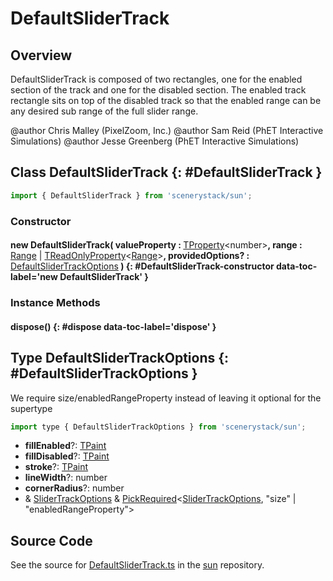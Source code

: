 # DefaultSliderTrack

## Overview

DefaultSliderTrack is composed of two rectangles, one for the enabled section of the track and one for the disabled
section.  The enabled track rectangle sits on top of the disabled track so that the enabled range can be any
desired sub range of the full slider range.

@author Chris Malley (PixelZoom, Inc.)
@author Sam Reid (PhET Interactive Simulations)
@author Jesse Greenberg (PhET Interactive Simulations)

## Class DefaultSliderTrack {: #DefaultSliderTrack }


```js
import { DefaultSliderTrack } from 'scenerystack/sun';
```
### Constructor

#### new DefaultSliderTrack( valueProperty : <span style="font-weight: 400;">[TProperty](../axon/TProperty.md)&lt;<span style="color: hsla(calc(var(--md-hue) + 180deg),80%,40%,1);">number</span>&gt;</span>, range : <span style="font-weight: 400;">[Range](../dot/Range.md) | [TReadOnlyProperty](../axon/TReadOnlyProperty.md)&lt;[Range](../dot/Range.md)&gt;</span>, providedOptions? : <span style="font-weight: 400;">[DefaultSliderTrackOptions](../sun/DefaultSliderTrack.md#DefaultSliderTrackOptions)</span> ) {: #DefaultSliderTrack-constructor data-toc-label='new DefaultSliderTrack' }

### Instance Methods

#### dispose() {: #dispose data-toc-label='dispose' }



## Type DefaultSliderTrackOptions {: #DefaultSliderTrackOptions }


We require size/enabledRangeProperty instead of leaving it optional for the supertype

```js
import type { DefaultSliderTrackOptions } from 'scenerystack/sun';
```


- **fillEnabled**?: [TPaint](../scenery/TPaint.md)
- **fillDisabled**?: [TPaint](../scenery/TPaint.md)
- **stroke**?: [TPaint](../scenery/TPaint.md)
- **lineWidth**?: <span style="color: hsla(calc(var(--md-hue) + 180deg),80%,40%,1);">number</span>
- **cornerRadius**?: <span style="color: hsla(calc(var(--md-hue) + 180deg),80%,40%,1);">number</span>
- &amp; [SliderTrackOptions](../sun/SliderTrack.md#SliderTrackOptions) &amp; [PickRequired](../phet-core/PickRequired.md)&lt;[SliderTrackOptions](../sun/SliderTrack.md#SliderTrackOptions), "size" | "enabledRangeProperty"&gt;




## Source Code

See the source for [DefaultSliderTrack.ts](https://github.com/phetsims/sun/blob/main/js/DefaultSliderTrack.ts) in the [sun](https://github.com/phetsims/sun) repository.
